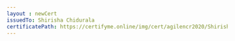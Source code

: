 ```yaml
--- 
layout : newCert 
issuedTo: Shirisha Chidurala 
certificatePath: https://certifyme.online/img/cert/agilencr2020/ShirishaChidurala_aa35f.png
--- 
```

